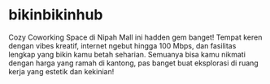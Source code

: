 # bikinbikinhub
Cozy Coworking Space di Nipah Mall ini hadden gem banget! Tempat keren dengan vibes kreatif, internet ngebut hingga 100 Mbps, dan fasilitas lengkap yang bikin kamu betah seharian. Semuanya bisa kamu nikmati dengan harga yang ramah di kantong, pas banget buat eksplorasi di ruang kerja yang estetik dan kekinian!

